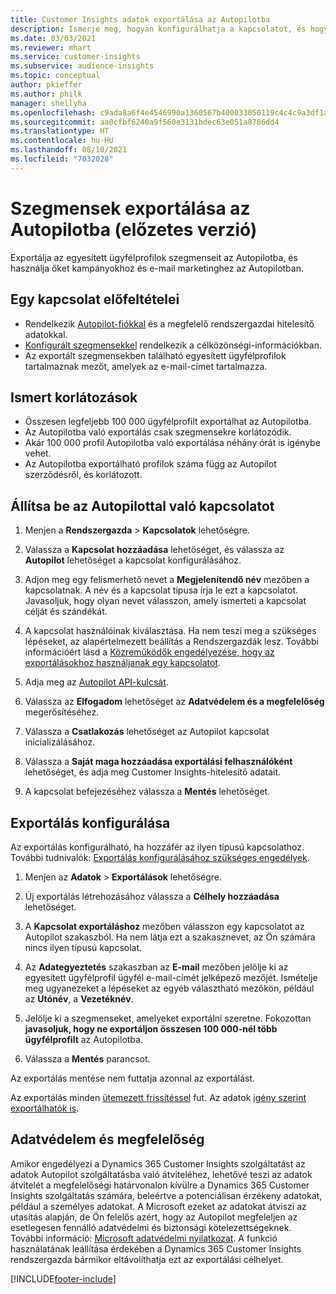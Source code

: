 ```yaml
---
title: Customer Insights adatok exportálása az Autopilotba
description: Ismerje meg, hogyan konfigurálhatja a kapcsolatot, és hogyan exportálhatja az Autopilotba.
ms.date: 03/03/2021
ms.reviewer: mhart
ms.service: customer-insights
ms.subservice: audience-insights
ms.topic: conceptual
author: pkieffer
ms.author: philk
manager: shellyha
ms.openlocfilehash: c9ada8a6f4e4546990a1360567b400033050119c4c4c9a3df1af8fcaab75e157
ms.sourcegitcommit: aa0cfbf6240a9f560e3131bdec63e051a8786dd4
ms.translationtype: HT
ms.contentlocale: hu-HU
ms.lasthandoff: 08/10/2021
ms.locfileid: "7032028"
---
```

# <a name="export-segments-to-autopilot-preview"></a>Szegmensek exportálása az Autopilotba (előzetes verzió)

Exportálja az egyesített ügyfélprofilok szegmenseit az Autopilotba, és használja őket kampányokhoz és e-mail marketinghez az Autopilotban. 

## <a name="prerequisites-for-a-connection"></a>Egy kapcsolat előfeltételei

-   Rendelkezik [Autopilot-fiókkal](https://www.autopilothq.com/) és a megfelelő rendszergazdai hitelesítő adatokkal.
-   [Konfigurált szegmensekkel](segments.md) rendelkezik a célközönségi-információkban.
-   Az exportált szegmensekben található egyesített ügyfélprofilok tartalmaznak mezőt, amelyek az e-mail-címet tartalmazza.

## <a name="known-limitations"></a>Ismert korlátozások

- Összesen legfeljebb 100 000 ügyfélprofilt exportálhat az Autopilotba.
- Az Autopilotba való exportálás csak szegmensekre korlátozódik.
- Akár 100 000 profil Autopilotba való exportálása néhány órát is igénybe vehet. 
- Az Autopilotba exportálható profilok száma függ az Autopilot szerződésről, és korlátozott.

## <a name="set-up-connection-to-autopilot"></a>Állítsa be az Autopilottal való kapcsolatot

1. Menjen a **Rendszergazda** > **Kapcsolatok** lehetőségre.

1. Válassza a **Kapcsolat hozzáadása** lehetőséget, és válassza az **Autopilot** lehetőséget a kapcsolat konfigurálásához.

1. Adjon meg egy felismerhető nevet a **Megjelenítendő név** mezőben a kapcsolatnak. A név és a kapcsolat típusa írja le ezt a kapcsolatot. Javasoljuk, hogy olyan nevet válasszon, amely ismerteti a kapcsolat célját és szándékát.

1. A kapcsolat használóinak kiválasztása. Ha nem teszi meg a szükséges lépéseket, az alapértelmezett beállítás a Rendszergazdák lesz. További információért lásd a [Közreműködők engedélyezése, hogy az exportálásokhoz használjanak egy kapcsolatot](connections.md#allow-contributors-to-use-a-connection-for-exports).

3. Adja meg az [Autopilot API-kulcsát](https://autopilot.docs.apiary.io/#).

1. Válassza az **Elfogadom** lehetőséget az **Adatvédelem és a megfelelőség** megerősítéséhez.

1. Válassza a **Csatlakozás** lehetőséget az Autopilot kapcsolat inicializálásához.

1. Válassza a **Saját maga hozzáadása exportálási felhasználóként** lehetőséget, és adja meg Customer Insights-hitelesítő adatait.

1. A kapcsolat befejezéséhez válassza a **Mentés** lehetőséget.

## <a name="configure-an-export"></a>Exportálás konfigurálása

Az exportálás konfigurálható, ha hozzáfér az ilyen típusú kapcsolathoz. További tudnivalók: [Exportálás konfigurálásához szükséges engedélyek](export-destinations.md#set-up-a-new-export).

1. Menjen az **Adatok** > **Exportálások** lehetőségre.

1. Új exportálás létrehozásához válassza a **Célhely hozzáadása** lehetőséget.

1. A **Kapcsolat exportáláshoz** mezőben válasszon egy kapcsolatot az Autopilot szakaszból. Ha nem látja ezt a szakasznevet, az Ön számára nincs ilyen típusú kapcsolat.

3. Az **Adategyeztetés** szakaszban az **E-mail** mezőben jelölje ki az egyesített ügyfélprofil ügyfél e-mail-címét jelképező mezőjét. Ismételje meg ugyanezeket a lépéseket az egyéb választható mezőkön, például az **Utónév**, a **Vezetéknév**.

1. Jelölje ki a szegmenseket, amelyeket exportálni szeretne. Fokozottan **javasoljuk, hogy ne exportáljon összesen 100 000-nél több ügyfélprofilt** az Autopilotba. 

1. Válassza a **Mentés** parancsot.

Az exportálás mentése nem futtatja azonnal az exportálást.

Az exportálás minden [ütemezett frissítéssel](system.md#schedule-tab) fut. Az adatok [igény szerint exportálhatók is](export-destinations.md#run-exports-on-demand). 

## <a name="data-privacy-and-compliance"></a>Adatvédelem és megfelelőség

Amikor engedélyezi a Dynamics 365 Customer Insights szolgáltatást az adatok Autopilot szolgáltatásba való átviteléhez, lehetővé teszi az adatok átvitelét a megfelelőségi határvonalon kívülre a Dynamics 365 Customer Insights szolgáltatás számára, beleértve a potenciálisan érzékeny adatokat, például a személyes adatokat. A Microsoft ezeket az adatokat átviszi az utasítás alapján, de Ön felelős azért, hogy az Autopilot megfeleljen az esetlegesen fennálló adatvédelmi és biztonsági kötelezettségeknek. További információ: [Microsoft adatvédelmi nyilatkozat](https://go.microsoft.com/fwlink/?linkid=396732).
A funkció használatának leállítása érdekében a Dynamics 365 Customer Insights rendszergazda bármikor eltávolíthatja ezt az exportálási célhelyet.


[!INCLUDE[footer-include](../includes/footer-banner.md)]
